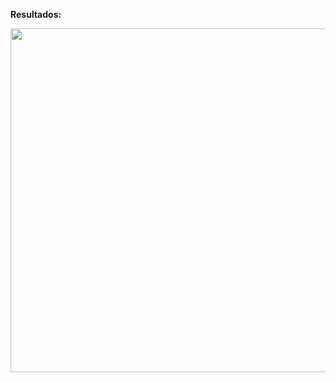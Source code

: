 **Resultados:**
<div align="center">
<img src="FIGs/Presure_advect_HW2_CEO.gif" width="550"/>
</div>
